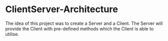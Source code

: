 # ClientServer-Architecture
The idea of this project was to create a Server and a Client. The Server will provide the Client with pre-defined methods which the Client is able to utilise.
